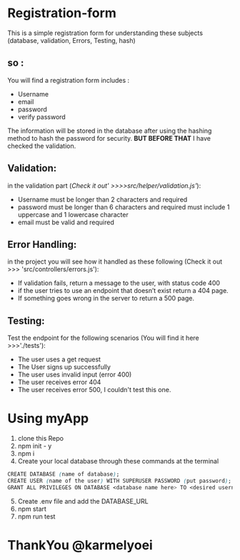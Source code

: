 # Registration-form

This is a simple registration form for understanding these subjects (database, validation, Errors, Testing, hash)

## so :

You will find a registration form includes :

- Username
- email
- password
- verify password

The information will be stored in the database after using the hashing method to hash the password for security. **BUT BEFORE THAT** I have checked the validation.

## Validation:

in the validation part (*Check it out' >>>>src/helper/validation.js'*):

- Username must be longer than 2 characters and required
- password must be longer than 6 characters and required
  must include 1 uppercase and 1 lowercase character
- email must be valid and required

## Error Handling:

in the project you will see how it handled as these following (Check it out >>> 'src/controllers/errors.js'):

- If validation fails, return a message to the user, with status code 400
- if the user tries to use an endpoint that doesn’t exist return a 404 page.
- If something goes wrong in the server to return a 500 page.

## Testing:

Test the endpoint for the following scenarios (You will find it here >>>'./tests'):

- The user uses a get request
- The User signs up successfully
- The user uses invalid input (error 400)
- The user receives error 404
- The user receives error 500, I couldn't test this one.

# Using myApp

1. clone this Repo
1. npm init - y
1. npm i
1. Create your local database through these commands at the terminal

```css
CREATE DATABASE (name of database);
CREATE USER (name of the user) WITH SUPERUSER PASSWORD (put password);
GRANT ALL PRIVILEGES ON DATABASE <database name here> TO <desired username entered previously>;
```

5. Create .env file and add the DATABASE_URL
6. npm start
7. npm run test

# ThankYou @karmelyoei
